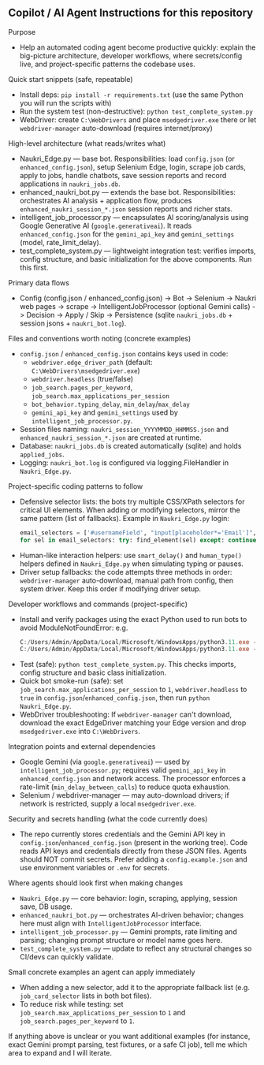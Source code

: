 ## Copilot / AI Agent Instructions for this repository

Purpose
- Help an automated coding agent become productive quickly: explain the big-picture architecture, developer workflows, where secrets/config live, and project-specific patterns the codebase uses.

Quick start snippets (safe, repeatable)
- Install deps: `pip install -r requirements.txt` (use the same Python you will run the scripts with)
- Run the system test (non-destructive): `python test_complete_system.py`
- WebDriver: create `C:\WebDrivers` and place `msedgedriver.exe` there or let `webdriver-manager` auto-download (requires internet/proxy)

High-level architecture (what reads/writes what)
- Naukri_Edge.py — base bot. Responsibilities: load `config.json` (or `enhanced_config.json`), setup Selenium Edge, login, scrape job cards, apply to jobs, handle chatbots, save session reports and record applications in `naukri_jobs.db`.
- enhanced_naukri_bot.py — extends the base bot. Responsibilities: orchestrates AI analysis + application flow, produces `enhanced_naukri_session_*.json` session reports and richer stats.
- intelligent_job_processor.py — encapsulates AI scoring/analysis using Google Generative AI (`google.generativeai`). It reads `enhanced_config.json` for the `gemini_api_key` and `gemini_settings` (model, rate_limit_delay).
- test_complete_system.py — lightweight integration test: verifies imports, config structure, and basic initialization for the above components. Run this first.

Primary data flows
- Config (config.json / enhanced_config.json) -> Bot -> Selenium -> Naukri web pages -> scrape -> IntelligentJobProcessor (optional Gemini calls) -> Decision -> Apply / Skip -> Persistence (sqlite `naukri_jobs.db` + session jsons + `naukri_bot.log`).

Files and conventions worth noting (concrete examples)
- `config.json` / `enhanced_config.json` contains keys used in code:
  - `webdriver.edge_driver_path` (default: `C:\WebDrivers\msedgedriver.exe`)
  - `webdriver.headless` (true/false)
  - `job_search.pages_per_keyword`, `job_search.max_applications_per_session`
  - `bot_behavior.typing_delay`, `min_delay`/`max_delay`
  - `gemini_api_key` and `gemini_settings` used by `intelligent_job_processor.py`.
- Session files naming: `naukri_session_YYYYMMDD_HHMMSS.json` and `enhanced_naukri_session_*.json` are created at runtime.
- Database: `naukri_jobs.db` is created automatically (sqlite) and holds `applied_jobs`.
- Logging: `naukri_bot.log` is configured via logging.FileHandler in `Naukri_Edge.py`.

Project-specific coding patterns to follow
- Defensive selector lists: the bots try multiple CSS/XPath selectors for critical UI elements. When adding or modifying selectors, mirror the same pattern (list of fallbacks). Example in `Naukri_Edge.py` login:
  ```py
  email_selectors = ['#usernameField', "input[placeholder*='Email']", ...]
  for sel in email_selectors: try: find_element(sel) except: continue
  ```
- Human-like interaction helpers: use `smart_delay()` and `human_type()` helpers defined in `Naukri_Edge.py` when simulating typing or pauses.
- Driver setup fallbacks: the code attempts three methods in order: `webdriver-manager` auto-download, manual path from config, then system driver. Keep this order if modifying driver setup.

Developer workflows and commands (project-specific)
- Install and verify packages using the exact Python used to run bots to avoid ModuleNotFoundError: e.g.
  ```powershell
  C:/Users/Admin/AppData/Local/Microsoft/WindowsApps/python3.11.exe -m pip install -r requirements.txt
  C:/Users/Admin/AppData/Local/Microsoft/WindowsApps/python3.11.exe -m pip check
  ```
- Test (safe): `python test_complete_system.py`. This checks imports, config structure and basic class initialization.
- Quick bot smoke-run (safe): set `job_search.max_applications_per_session` to `1`, `webdriver.headless` to `true` in `config.json`/`enhanced_config.json`, then run `python Naukri_Edge.py`.
- WebDriver troubleshooting: If `webdriver-manager` can't download, download the exact EdgeDriver matching your Edge version and drop `msedgedriver.exe` into `C:\WebDrivers`.

Integration points and external dependencies
- Google Gemini (via `google.generativeai`) — used by `intelligent_job_processor.py`; requires valid `gemini_api_key` in `enhanced_config.json` and network access. The processor enforces a rate-limit (`min_delay_between_calls`) to reduce quota exhaustion.
- Selenium / webdriver-manager — may auto-download drivers; if network is restricted, supply a local `msedgedriver.exe`.

Security and secrets handling (what the code currently does)
- The repo currently stores credentials and the Gemini API key in `config.json`/`enhanced_config.json` (present in the working tree). Code reads API keys and credentials directly from these JSON files. Agents should NOT commit secrets. Prefer adding a `config.example.json` and use environment variables or `.env` for secrets.

Where agents should look first when making changes
- `Naukri_Edge.py` — core behavior: login, scraping, applying, session save, DB usage.
- `enhanced_naukri_bot.py` — orchestrates AI-driven behavior; changes here must align with `IntelligentJobProcessor` interface.
- `intelligent_job_processor.py` — Gemini prompts, rate limiting and parsing; changing prompt structure or model name goes here.
- `test_complete_system.py` — update to reflect any structural changes so CI/devs can quickly validate.

Small concrete examples an agent can apply immediately
- When adding a new selector, add it to the appropriate fallback list (e.g. `job_card_selector` lists in both bot files).
- To reduce risk while testing: set `job_search.max_applications_per_session` to `1` and `job_search.pages_per_keyword` to `1`.

If anything above is unclear or you want additional examples (for instance, exact Gemini prompt parsing, test fixtures, or a safe CI job), tell me which area to expand and I will iterate.
